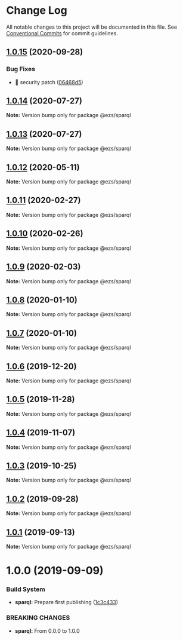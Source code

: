 # Change Log

All notable changes to this project will be documented in this file.
See [Conventional Commits](https://conventionalcommits.org) for commit guidelines.

## [1.0.15](https://github.com/Inist-CNRS/ezs/compare/@ezs/sparql@1.0.14...@ezs/sparql@1.0.15) (2020-09-28)


### Bug Fixes

* 🐛 security patch ([06468d5](https://github.com/Inist-CNRS/ezs/commit/06468d56d76c640fb03d7fa73f72d9cc38d44675))





## [1.0.14](https://github.com/Inist-CNRS/ezs/compare/@ezs/sparql@1.0.13...@ezs/sparql@1.0.14) (2020-07-27)

**Note:** Version bump only for package @ezs/sparql





## [1.0.13](https://github.com/Inist-CNRS/ezs/compare/@ezs/sparql@1.0.12...@ezs/sparql@1.0.13) (2020-07-27)

**Note:** Version bump only for package @ezs/sparql





## [1.0.12](https://github.com/Inist-CNRS/ezs/compare/@ezs/sparql@1.0.11...@ezs/sparql@1.0.12) (2020-05-11)

**Note:** Version bump only for package @ezs/sparql





## [1.0.11](https://github.com/Inist-CNRS/ezs/compare/@ezs/sparql@1.0.10...@ezs/sparql@1.0.11) (2020-02-27)

**Note:** Version bump only for package @ezs/sparql





## [1.0.10](https://github.com/Inist-CNRS/ezs/compare/@ezs/sparql@1.0.9...@ezs/sparql@1.0.10) (2020-02-26)

**Note:** Version bump only for package @ezs/sparql





## [1.0.9](https://github.com/Inist-CNRS/ezs/compare/@ezs/sparql@1.0.8...@ezs/sparql@1.0.9) (2020-02-03)

**Note:** Version bump only for package @ezs/sparql





## [1.0.8](https://github.com/Inist-CNRS/ezs/compare/@ezs/sparql@1.0.6...@ezs/sparql@1.0.8) (2020-01-10)

**Note:** Version bump only for package @ezs/sparql





## [1.0.7](https://github.com/Inist-CNRS/ezs/compare/@ezs/sparql@1.0.6...@ezs/sparql@1.0.7) (2020-01-10)

**Note:** Version bump only for package @ezs/sparql





## [1.0.6](https://github.com/Inist-CNRS/ezs/compare/@ezs/sparql@1.0.5...@ezs/sparql@1.0.6) (2019-12-20)

**Note:** Version bump only for package @ezs/sparql





## [1.0.5](https://github.com/Inist-CNRS/ezs/compare/@ezs/sparql@1.0.4...@ezs/sparql@1.0.5) (2019-11-28)

**Note:** Version bump only for package @ezs/sparql





## [1.0.4](https://github.com/Inist-CNRS/ezs/compare/@ezs/sparql@1.0.3...@ezs/sparql@1.0.4) (2019-11-07)

**Note:** Version bump only for package @ezs/sparql





## [1.0.3](https://github.com/Inist-CNRS/ezs/compare/@ezs/sparql@1.0.2...@ezs/sparql@1.0.3) (2019-10-25)

**Note:** Version bump only for package @ezs/sparql





## [1.0.2](https://github.com/Inist-CNRS/ezs/compare/@ezs/sparql@1.0.1...@ezs/sparql@1.0.2) (2019-09-28)

**Note:** Version bump only for package @ezs/sparql





## [1.0.1](https://github.com/Inist-CNRS/ezs/compare/@ezs/sparql@1.0.0...@ezs/sparql@1.0.1) (2019-09-13)

**Note:** Version bump only for package @ezs/sparql





# 1.0.0 (2019-09-09)


### Build System

* **sparql:** Prepare first publishing ([1c3c433](https://github.com/Inist-CNRS/ezs/commit/1c3c433))


### BREAKING CHANGES

* **sparql:** From 0.0.0 to 1.0.0
